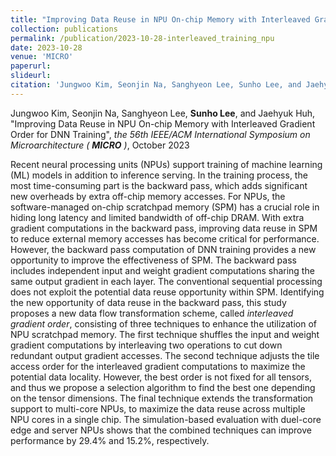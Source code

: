 ```yaml
---
title: "Improving Data Reuse in NPU On-chip Memory with Interleaved Gradient Order for DNN Training"
collection: publications
permalink: /publication/2023-10-28-interleaved_training_npu
date: 2023-10-28
venue: 'MICRO'
paperurl:
slideurl:
citation: 'Jungwoo Kim, Seonjin Na, Sanghyeon Lee, Sunho Lee, and Jaehyuk Huh, &quot;Improving Data Reuse in NPU On-chip Memory with Interleaved Gradient Order for DNN Training&quot;, the 56th IEEE/ACM International Symposium on Microarchitecture (MICRO), October 2023'
---
```

Jungwoo Kim, Seonjin Na, Sanghyeon Lee, **Sunho Lee**, and Jaehyuk Huh, &quot;Improving Data Reuse in NPU On-chip Memory with Interleaved Gradient Order for DNN Training&quot;, *the 56th IEEE/ACM International Symposium on Microarchitecture (* ***MICRO*** *)*, October 2023

Recent neural processing units (NPUs) support training of machine learning (ML) models in addition to inference serving. In the training process, the most time-consuming part is the backward pass, which adds significant new overheads by extra off-chip memory accesses. For NPUs, the software-managed on-chip scratchpad memory (SPM) has a crucial role in hiding long latency and limited bandwidth of off-chip DRAM. With extra gradient computations in the backward pass, improving data reuse in SPM to reduce external memory accesses has become critical for performance. However, the backward pass computation of DNN training provides a new opportunity to improve the effectiveness of SPM. The backward pass includes independent input and weight gradient computations sharing the same output gradient in each layer. The conventional sequential processing does not exploit the potential data reuse opportunity within SPM. Identifying the new opportunity of data reuse in the backward pass, this study proposes a new data flow transformation scheme, called *interleaved gradient order*, consisting of three techniques to enhance the utilization of NPU scratchpad memory. The first technique shuffles the input and weight gradient computations by interleaving two operations to cut down redundant output gradient accesses. The second technique adjusts the tile access order for the interleaved gradient computations to maximize the potential data locality. However, the best order is not fixed for all tensors, and thus we propose a selection algorithm to find the best one depending on the tensor dimensions. The final technique extends the transformation support to multi-core NPUs, to maximize the data reuse across multiple NPU cores in a single chip. The simulation-based evaluation with duel-core edge and server NPUs shows that the combined techniques can improve performance by 29.4\% and 15.2\%, respectively.
